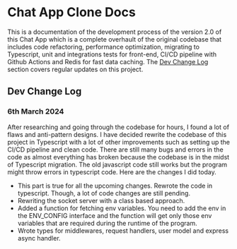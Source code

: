 # Chat App Clone Docs

This is a documentation of the development process of the version 2.0 of this Chat App which is a complete overhault of the original codebase that includes code refactoring, performance optimization, migrating to Typescript, unit and integrations tests for front-end, CI/CD pipeline with Github Actions and Redis for fast data caching. The [Dev Change Log](#Dev-Change-Log) section covers regular updates on this project.

## Dev Change Log

### 6th March 2024

After researching and going through the codebase for hours, I found a lot of flaws and anti-pattern designs. I have decided rewrite the codebase of this project in Typescript with a lot of other improvements such as setting up the CI/CD pipeline and clean code. There are still many bugs and errors in the code as almost everything has broken because the codebase is in the midst of Typescript migration. The old javascript code still works but the program might throw errors in typescript code. Here are the changes I did today.

- This part is true for all the upcoming changes. Rewrote the code in typescript. Though, a lot of code changes are still pending.
- Rewriting the socket server with a class based approach.
- Added a function for fetching env variables. You need to add the env in the ENV_CONFIG interface and the function will get only those env variables that are required during the runtime of the program.
- Wrote types for middlewares, request handlers, user model and express async handler.
